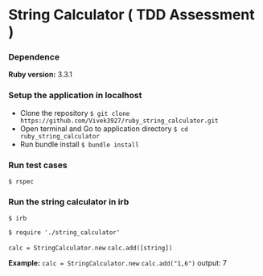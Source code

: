 # String Calculator ( TDD Assessment )

### Dependence
**Ruby version:** 3.3.1

### Setup the application in localhost
- Clone the repository
  `$ git clone https://github.com/Vivek3927/ruby_string_calculator.git`
- Open terminal and Go to application directory
  `$ cd ruby_string_calculator`
- Run bundle install
  `$ bundle install`

### Run test cases
`$ rspec`

### Run the string calculator in irb
`$ irb`

`$ require './string_calculator'`

`calc = StringCalculator.new`
`calc.add([string])`

**Example:**
`calc = StringCalculator.new`
`calc.add("1,6")` output: 7

